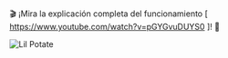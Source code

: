 🎬 ¡Mira la explicación completa del funcionamiento [ https://www.youtube.com/watch?v=pGYGvuDUYS0 ]! 🎥

![Lil Potate](https://media.giphy.com/media/WquwyeXulLxq51H8RA/giphy.gif)

